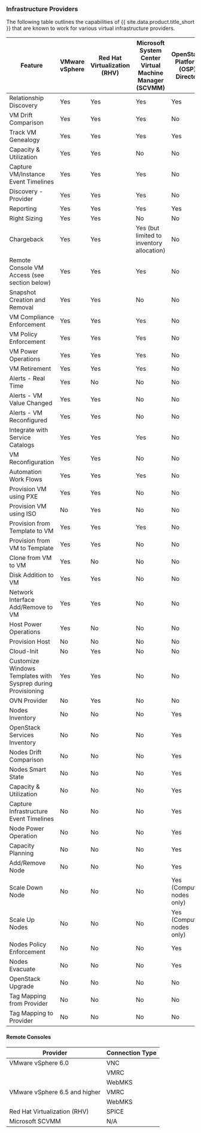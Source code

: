 ### Infrastructure Providers

 The following table outlines the capabilities of {{ site.data.product.title_short }} that are known to work for various virtual infrastructure providers.

| Feature                                                      | VMware vSphere | Red Hat Virtualization (RHV) | Microsoft System Center Virtual Machine Manager (SCVMM) | OpenStack Platform (OSP) Director |
| ------------------------------------------------------------ | -------------- | ---------------------------- | ------------------------------------------------------- | --------------------------------- |
| Relationship Discovery                                       | Yes            | Yes                          | Yes                                                     | Yes                               |
| VM Drift Comparison                                          | Yes            | Yes                          | Yes                                                     | No                                |
| Track VM Genealogy                                           | Yes            | Yes                          | Yes                                                     | Yes                               |
| Capacity & Utilization                                       | Yes            | Yes                          | No                                                      | No                                |
| Capture VM/Instance Event Timelines                          | Yes            | Yes                          | Yes                                                     | No                                |
| Discovery - Provider                                         | Yes            | Yes                          | Yes                                                     | No                                |
| Reporting                                                    | Yes            | Yes                          | Yes                                                     | Yes                               |
| Right Sizing                                                 | Yes            | Yes                          | No                                                      | No                                |
| Chargeback                                                   | Yes            | Yes                          | Yes (but limited to inventory allocation)               | No                                |
| Remote Console VM Access (see section below)                 | Yes            | Yes                          | Yes                                                     | No                                |
| Snapshot Creation and Removal                                | Yes            | Yes                          | No                                                      | No                                |
| VM Compliance Enforcement                                    | Yes            | Yes                          | Yes                                                     | No                                |
| VM Policy Enforcement                                        | Yes            | Yes                          | Yes                                                     | No                                |
| VM Power Operations                                          | Yes            | Yes                          | Yes                                                     | No                                |
| VM Retirement                                                | Yes            | Yes                          | Yes                                                     | No                                |
| Alerts - Real Time                                           | Yes            | No                           | No                                                      | No                                |
| Alerts - VM Value Changed                                    | Yes            | Yes                          | No                                                      | No                                |
| Alerts - VM Reconfigured                                     | Yes            | Yes                          | No                                                      | No                                |
| Integrate with Service Catalogs                              | Yes            | Yes                          | Yes                                                     | No                                |
| VM Reconfiguration                                           | Yes            | Yes                          | No                                                      | No                                |
| Automation Work Flows                                        | Yes            | Yes                          | Yes                                                     | No                                |
| Provision VM using PXE                                       | Yes            | Yes                          | No                                                      | No                                |
| Provision VM using ISO                                       | No             | Yes                          | No                                                      | No                                |
| Provision from Template to VM                                | Yes            | Yes                          | Yes                                                     | No                                |
| Provision from VM to Template                                | Yes            | Yes                          | No                                                      | No                                |
| Clone from VM to VM                                          | Yes            | No                           | No                                                      | No                                |
| Disk Addition to VM                                          | Yes            | Yes                          | No                                                      | No                                |
| Network Interface Add/Remove to VM                           | Yes            | Yes                          | No                                                      | No                                |
| Host Power Operations                                        | Yes            | No                           | No                                                      | No                                |
| Provision Host                                               | No             | No                           | No                                                      | No                                |
| Cloud-Init                                                   | No             | Yes                          | No                                                      | No                                |
| Customize Windows Templates with Sysprep during Provisioning | Yes            | Yes                          | No                                                      | No                                |
| OVN Provider                                                 | No             | Yes                          | No                                                      | No                                |
| Nodes Inventory                                              | No             | No                           | No                                                      | Yes                               |
| OpenStack Services Inventory                                 | No             | No                           | No                                                      | Yes                               |
| Nodes Drift Comparison                                       | No             | No                           | No                                                      | Yes                               |
| Nodes Smart State                                            | No             | No                           | No                                                      | Yes                               |
| Capacity & Utilization                                       | No             | No                           | No                                                      | Yes                               |
| Capture Infrastructure Event Timelines                       | No             | No                           | No                                                      | Yes                               |
| Node Power Operation                                         | No             | No                           | No                                                      | Yes                               |
| Capacity Planning                                            | No             | No                           | No                                                      | Yes                               |
| Add/Remove Node                                              | No             | No                           | No                                                      | Yes                               |
| Scale Down Node                                              | No             | No                           | No                                                      | Yes (Compute nodes only)          |
| Scale Up Nodes                                               | No             | No                           | No                                                      | Yes (Compute nodes only)          |
| Nodes Policy Enforcement                                     | No             | No                           | No                                                      | Yes                               |
| Nodes Evacuate                                               | No             | No                           | No                                                      | Yes                               |
| OpenStack Upgrade                                            | No             | No                           | No                                                      | No                                |
| Tag Mapping from Provider                                    | No             | No                           | No                                                      | No                                |
| Tag Mapping to Provider                                      | No             | No                           | No                                                      | No                                |


#### Remote Consoles

| Provider                         | Connection Type |
| -------------------------------- | --------------- |
| VMware vSphere 6.0               | VNC             |
|                                  | VMRC            |
|                                  | WebMKS          |
| VMware vSphere 6.5 and higher    | VMRC            |
|                                  | WebMKS          |
| Red Hat Virtualization (RHV)     | SPICE           |
| Microsoft SCVMM                  | N/A             |
